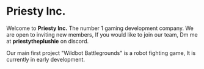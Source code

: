 # Priesty Inc. 

Welcome to **Priesty Inc.** The number 1 gaming development company. We are open to inviting new members, If you would like to join our team, Dm me at **priestytheplushie** on discord.

Our main first project "Wildbot Battlegrounds" is a robot fighting game, It is currently in early development.
